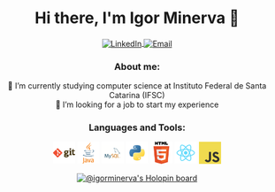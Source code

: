 <h1 align="center">Hi there, I'm Igor Minerva 👋</h1>

<p align="center">
  <a href="https://www.linkedin.com/in/igor-minerva-9a0336265/">
    <img align="center" alt="LinkedIn" width="30px" src="https://upload.wikimedia.org/wikipedia/commons/thumb/8/81/LinkedIn_icon.svg/800px-LinkedIn_icon.svg.png" />
  </a>
  <a href="mailto:igorminerva81@gmail.com">
    <img align="center" alt="Email" width="30px" src="https://upload.wikimedia.org/wikipedia/commons/thumb/7/7e/Gmail_icon_%282020%29.svg/1024px-Gmail_icon_%282020%29.svg.png" />
  </a>
</p>

<h3 align="center">About me:</h3>

<p align="center">
  🔭 I’m currently studying computer science at Instituto Federal de Santa Catarina (IFSC)<br>
  👯 I’m looking for a job to start my experience<br>
</p>

<h3 align="center">Languages and Tools:</h3>

<p align="center">
  <img alt="Git" src="https://raw.githubusercontent.com/github/explore/80688e429a7d4ef2fca1e82350fe8e3517d3494d/topics/git/git.png" width="40">
  <img alt="Java" src="https://raw.githubusercontent.com/github/explore/80688e429a7d4ef2fca1e82350fe8e3517d3494d/topics/java/java.png" width="40">
  <img alt="MySQL" src="https://raw.githubusercontent.com/github/explore/80688e429a7d4ef2fca1e82350fe8e3517d3494d/topics/mysql/mysql.png" width="40">
  <img alt="Python" src="https://raw.githubusercontent.com/github/explore/80688e429a7d4ef2fca1e82350fe8e3517d3494d/topics/python/python.png" width="40">
  <img alt="HTML" src="https://raw.githubusercontent.com/github/explore/80688e429a7d4ef2fca1e82350fe8e3517d3494d/topics/html/html.png" width="40">
  <img alt="React" src="https://raw.githubusercontent.com/github/explore/80688e429a7d4ef2fca1e82350fe8e3517d3494d/topics/react/react.png" width="40">
  <img alt="JavaScript" src="https://raw.githubusercontent.com/github/explore/80688e429a7d4ef2fca1e82350fe8e3517d3494d/topics/javascript/javascript.png" width="40">
</p>

<p align="center">
  <a href="https://holopin.io/@igorminerva">
    <img src="https://holopin.me/igorminerva" alt="@igorminerva's Holopin board" class="rounded-xl cursor-pointer grayscale-50 hover:grayscale-0 transform-gpu duration-200">
  </a>
</p>
